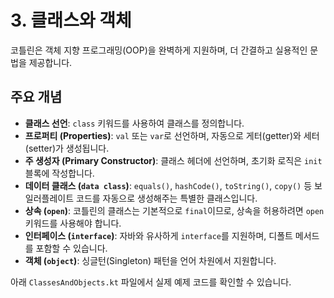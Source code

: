 # 3. 클래스와 객체

코틀린은 객체 지향 프로그래밍(OOP)을 완벽하게 지원하며, 더 간결하고 실용적인 문법을 제공합니다.

## 주요 개념

- **클래스 선언**: `class` 키워드를 사용하여 클래스를 정의합니다.
- **프로퍼티 (Properties)**: `val` 또는 `var`로 선언하며, 자동으로 게터(getter)와 세터(setter)가 생성됩니다.
- **주 생성자 (Primary Constructor)**: 클래스 헤더에 선언하며, 초기화 로직은 `init` 블록에 작성합니다.
- **데이터 클래스 (`data class`)**: `equals()`, `hashCode()`, `toString()`, `copy()` 등 보일러플레이트 코드를 자동으로 생성해주는 특별한 클래스입니다.
- **상속 (`open`)**: 코틀린의 클래스는 기본적으로 `final`이므로, 상속을 허용하려면 `open` 키워드를 사용해야 합니다.
- **인터페이스 (`interface`)**: 자바와 유사하게 `interface`를 지원하며, 디폴트 메서드를 포함할 수 있습니다.
- **객체 (`object`)**: 싱글턴(Singleton) 패턴을 언어 차원에서 지원합니다.

아래 `ClassesAndObjects.kt` 파일에서 실제 예제 코드를 확인할 수 있습니다.

